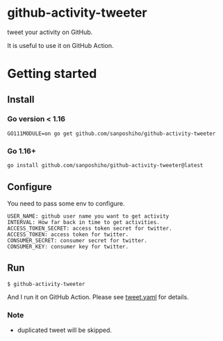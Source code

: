 # github-activity-tweeter

tweet your activity on GitHub. 

It is useful to use it on GitHub Action.

# Getting started

## Install

### Go version < 1.16

```
GO111MODULE=on go get github.com/sanposhiho/github-activity-tweeter
```

### Go 1.16+

```
go install github.com/sanposhiho/github-activity-tweeter@latest
```

## Configure

You need to pass some env to configure.

```
USER_NAME: github user name you want to get activity
INTERVAL: How far back in time to get activities.
ACCESS_TOKEN_SECRET: access token secret for twitter.
ACCESS_TOKEN: access token for twitter.
CONSUMER_SECRET: consumer secret for twitter.
CONSUMER_KEY: consumer key for twitter.
```

## Run

```
$ github-activity-tweeter
```

And I run it on GitHub Action. Please see [tweet.yaml](.github/workflows/tweet.yaml) for details.

### Note

- duplicated tweet will be skipped.
